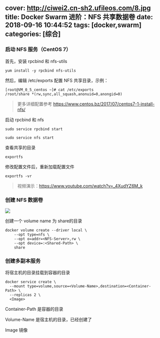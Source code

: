 cover: http://ciwei2.cn-sh2.ufileos.com/8.jpg
title: Docker Swarm 进阶：NFS 共享数据卷
date: 2018-09-16 10:44:52
tags: [docker,swarm]
categories: [综合]
---
### 启动 NFS 服务（CentOS 7）

首先，安装 rpcbind 和 nfs-utils

```
yum install -y rpcbind nfs-utils
```

<!--more-->

然后，编辑 /etc/exports 配置 NFS 共享目录，示例：

```
[root@VM_0_5_centos ~]# cat /etc/exports
/root/share *(rw,sync,all_squash,anonuid=0,anongid=0)
```

> 更多详细配置参考 https://www.centos.bz/2017/07/centos7-1-install-nfs/

启动 rpcbind 和 nfs

```
sudo service rpcbind start

sudo service nfs start
```

查看共享的目录

```
exportfs
```

修改配置文件后，重新加载配置文件

```
exportfs -vr
```

> 视频演示：https://www.youtube.com/watch?v=_4XudYZ6M_k

### 创建 NFS 数据卷

![](/images/3424642-969494530d4af137.png)

创建一个 volume name 为 share的目录

```
docker volume create --driver local \
    --opt type=nfs \
    --opt o=addr=<NFS-Server>,rw \
    --opt device=:<Shared-Path> \
    share
```

### 创建多副本服务

将宿主机的目录挂载到容器的目录

```
docker service create \
  --mount type=volume,source=<Volume-Name>,destination=<Container-Path> \
  --replicas 2 \
  <Image>
```

Container-Path 是容器的目录

Volume-Name 是宿主机的目录，已经创建了

Image 镜像
